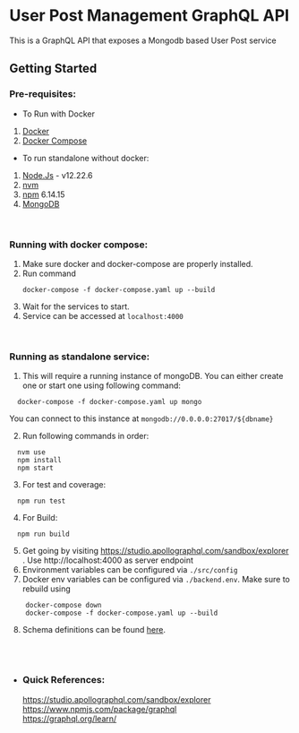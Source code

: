 # User Post Management GraphQL API

This is a GraphQL API that exposes a Mongodb based User Post service

## Getting Started

### Pre-requisites:
- To Run with Docker
1. [Docker](https://docs.docker.com/engine/install/ubuntu/)
2. [Docker Compose](https://docs.docker.com/compose/install/)

- To run standalone without docker:
1. [Node.Js](https://nodejs.org/download/release/v12.22.6/) - v12.22.6
2. [nvm](https://github.com/nvm-sh/nvm#installing-and-updating)
2. [npm](https://docs.npmjs.com/downloading-and-installing-node-js-and-npm) 6.14.15
3. [MongoDB](https://docs.mongodb.com/manual/installation/)

<br />

### Running with docker compose:
1. Make sure docker and docker-compose are properly installed.
2. Run command 
    ```
    docker-compose -f docker-compose.yaml up --build
    ```
3. Wait for the services to start. 
4. Service can be accessed at `localhost:4000`

<br />

### Running as standalone service:
1. This will require a running instance of mongoDB. You can either create one or start one using following command:
  ```
    docker-compose -f docker-compose.yaml up mongo
  ```
  You can connect to this instance at `mongodb://0.0.0.0:27017/${dbname}`
  
2. Run following commands in order:
  ```
    nvm use
    npm install
    npm start
  ```
3. For test and coverage:
  ```
    npm run test
  ```
4. For Build:
  ```
    npm run build
  ```
5. Get going by visiting https://studio.apollographql.com/sandbox/explorer . Use http://localhost:4000 as server endpoint
6. Environment variables can be configured via `./src/config`
7. Docker env variables can be configured via `./backend.env`. Make sure to rebuild using
```
    docker-compose down
    docker-compose -f docker-compose.yaml up --build
```
8. Schema definitions can be found [here](https://studio.apollographql.com/sandbox/schema/reference).
<br />
<br />

- ### Quick References:
  https://studio.apollographql.com/sandbox/explorer <br>
  https://www.npmjs.com/package/graphql <br>
  https://graphql.org/learn/


